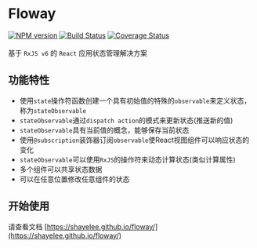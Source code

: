 # Floway

[![NPM version](https://img.shields.io/npm/v/floway.svg)](https://www.npmjs.com/package/floway)
[![Build Status](https://api.travis-ci.com/shayeLee/floway.svg?branch=master)](https://travis-ci.com/shayeLee/floway)
[![Coverage Status](https://coveralls.io/repos/github/shayeLee/floway/badge.svg?branch=master)](https://coveralls.io/github/shayeLee/floway?branch=master)
<br>
<br>
基于 `RxJS v6` 的 `React` 应用状态管理解决方案

## 功能特性

- 使用`state`操作符函数创建一个具有初始值的特殊的`observable`来定义状态，称为`stateObservable`
- `stateObservable`通过`dispatch action`的模式来更新状态(推送新的值)
- `stateObservable`具有当前值的概念，能够保存当前状态
- 使用`@subscription`装饰器订阅`observable`使React视图组件可以响应状态的变化
- `stateObservable`可以使用`RxJS`的操作符来动态计算状态(类似计算属性)
- 多个组件可以共享状态数据
- 可以在任意位置修改任意组件的状态

## 开始使用

请查看文档 [https://shayelee.github.io/floway/](https://shayelee.github.io/floway/)

